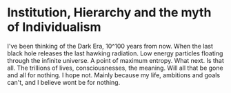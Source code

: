 # Institution, Hierarchy and the myth of Individualism

I've been thinking of the Dark Era, 10^100 years from now. When the last black hole releases the last hawking radiation. Low energy particles floating through the infinite universe. A point of maximum entropy. What next. Is that all. The trillions of lives, consciousnesses, the meaning. Will all that be gone and all for nothing. I hope not. Mainly because my life, ambitions and goals can't, and I believe wont be for nothing. 